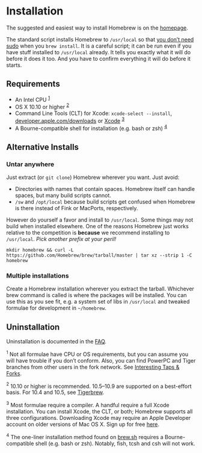 # Installation

The suggested and easiest way to install Homebrew is on the
[homepage](https://brew.sh).

The standard script installs Homebrew to `/usr/local` so that
[you don’t need sudo](FAQ.md) when you
`brew install`. It is a careful script; it can be run even if you have stuff
installed to `/usr/local` already. It tells you exactly what it will do before
it does it too. And you have to confirm everything it will do before it starts.

## Requirements
* An Intel CPU <sup>[1](#1)</sup>
* OS X 10.10 or higher <sup>[2](#2)</sup>
* Command Line Tools (CLT) for Xcode: `xcode-select --install`,
  [developer.apple.com/downloads](https://developer.apple.com/downloads) or
  [Xcode](https://itunes.apple.com/us/app/xcode/id497799835) <sup>[3](#3)</sup>
* A Bourne-compatible shell for installation (e.g. bash or zsh) <sup>[4](#4)</sup>

## Alternative Installs

### Untar anywhere
Just extract (or `git clone`) Homebrew wherever you want. Just
avoid:

* Directories with names that contain spaces. Homebrew itself can handle spaces, but many build scripts cannot.
* `/sw` and `/opt/local` because build scripts get confused when Homebrew is there instead of Fink or MacPorts, respectively.

However do yourself a favor and install to `/usr/local`. Some things may
not build when installed elsewhere. One of the reasons Homebrew just
works relative to the competition is **because** we recommend installing
to `/usr/local`. *Pick another prefix at your peril!*

`mkdir homebrew && curl -L https://github.com/Homebrew/brew/tarball/master | tar xz --strip 1 -C homebrew`

### Multiple installations
Create a Homebrew installation wherever you extract the tarball. Whichever brew command is called is where the packages will be installed. You can use this as you see fit, e.g. a system set of libs in `/usr/local` and tweaked formulae for development in `~/homebrew`.

## Uninstallation
Uninstallation is documented in the [FAQ](FAQ.md).

<a name="1"><sup>1</sup></a> Not all formulae have CPU or OS requirements, but
you can assume you will have trouble if you don’t conform. Also, you can find
PowerPC and Tiger branches from other users in the fork network. See
[Interesting Taps & Forks](Interesting-Taps-&-Forks.md).

<a name="2"><sup>2</sup></a> 10.10 or higher is recommended. 10.5–10.9 are
supported on a best-effort basis. For 10.4 and 10.5, see
[Tigerbrew](https://github.com/mistydemeo/tigerbrew).

<a name="3"><sup>3</sup></a> Most formulae require a compiler. A handful
require a full Xcode installation. You can install Xcode, the CLT, or both;
Homebrew supports all three configurations. Downloading Xcode may require an
Apple Developer account on older versions of Mac OS X. Sign up for free
[here](https://developer.apple.com/register/index.action).

<a name="4"><sup>4</sup></a> The one-liner installation method found on
[brew.sh](https://brew.sh) requires a Bourne-compatible shell (e.g. bash or
zsh). Notably, fish, tcsh and csh will not work.

